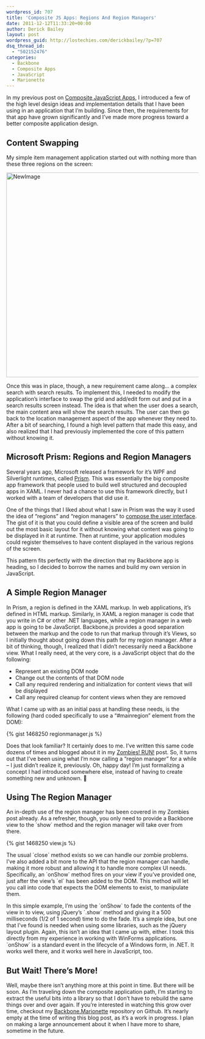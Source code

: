 ```yaml
---
wordpress_id: 707
title: 'Composite JS Apps: Regions And Region Managers'
date: 2011-12-12T11:33:20+00:00
author: Derick Bailey
layout: post
wordpress_guid: http://lostechies.com/derickbailey/?p=707
dsq_thread_id:
  - "502152476"
categories:
  - Backbone
  - Composite Apps
  - JavaScript
  - Marionette
---
```

In my previous post on [Composite JavaScript Apps](http://lostechies.com/derickbailey/2011/11/17/introduction-to-composite-javascript-apps/), I introduced a few of the high level design ideas and implementation details that I have been using in an application that I&#8217;m building. Since then, the requirements for that app have grown significantly and I&#8217;ve made more progress toward a better composite application design.

## Content Swapping

My simple item management application started out with nothing more than these three regions on the screen:

<img title="NewImage.png" src="http://lostechies.com/derickbailey/files/2011/12/NewImage.png" border="0" alt="NewImage" width="574" height="536" />

Once this was in place, though, a new requirement came along… a complex search with search results. To implement this, I needed to modify the application&#8217;s interface to swap the grid and add/edit form out and put in a search results screen instead. The idea is that when the user does a search, the main content area will show the search results. The user can then go back to the location management aspect of the app whenever they need to. After a bit of searching, I found a high level pattern that made this easy, and also realized that I had previously implemented the core of this pattern without knowing it.

## Microsoft Prism: Regions and Region Managers

Several years ago, Microsoft released a framework for it&#8217;s WPF and Silverlight runtimes, called [Prism](http://msdn.microsoft.com/en-us/library/gg406140.aspx). This was essentially the big composite app framework that people used to build well structured and decoupled apps in XAML. I never had a chance to use this framework directly, but I worked with a team of developers that did use it.

One of the things that I liked about what I saw in Prism was the way it used the idea of &#8220;regions&#8221; and &#8220;region managers&#8221; to [compose the user interface](http://msdn.microsoft.com/en-us/library/ff921098(v=PandP.40).aspx). The gist of it is that you could define a visible area of the screen and build out the most basic layout for it without knowing what content was going to be displayed in it at runtime. Then at runtime, your application modules could register themselves to have content displayed in the various regions of the screen.

This pattern fits perfectly with the direction that my Backbone app is heading, so I decided to borrow the names and build my own version in JavaScript.

## A Simple Region Manager

In Prism, a region is defined in the XAML markup. In web applications, it&#8217;s defined in HTML markup. Similarly, in XAML a region manager is code that you write in C# or other .NET languages, while a region manager in a web app is going to be JavaScript. Backbone.js provides a good separation between the markup and the code to run that markup through it&#8217;s Views, so I initially thought about going down this path for my region manager. After a bit of thinking, though, I realized that I didn&#8217;t necessarily need a Backbone view. What I really need, at the very core, is a JavaScript object that do the following:

  * Represent an existing DOM node
  * Change out the contents of that DOM node
  * Call any required rendering and initialization for content views that will be displayed
  * Call any required cleanup for content views when they are removed

What I came up with as an initial pass at handling these needs, is the following (hard coded specifically to use a &#8220;#mainregion&#8221; element from the DOM):

{% gist 1468250 regionmanager.js %}

Does that look familiar? It certainly does to me. I&#8217;ve written this same code dozens of times and blogged about it in my [Zombies! RUN!](http://lostechies.com/derickbailey/2011/09/15/zombies-run-managing-page-transitions-in-backbone-apps/) post. So, it turns out that I&#8217;ve been using what I&#8217;m now calling a &#8220;region manager&#8221; for a while &#8211; I just didn&#8217;t realize it, previously. Oh, happy day! I&#8217;m just formalizing a concept I had introduced somewhere else, instead of having to create something new and unknown. 🙂

## Using The Region Manager

An in-depth use of the region manager has been covered in my Zombies post already. As a refresher, though, you only need to provide a Backbone view to the \`show\` method and the region manager will take over from there.

{% gist 1468250 view.js %}

The usual \`close\` method exists so we can handle our zombie problems. I&#8217;ve also added a bit more to the API that the region manager can handle, making it more robust and allowing it to handle more complex UI needs. Specifically, an \`onShow\` method fires on your view if you&#8217;ve provided one, just after the view&#8217;s \`el\` has been added to the DOM. This method will let you call into code that expects the DOM elements to exist, to manipulate them.

In this simple example, I&#8217;m using the \`onShow\` to fade the contents of the view in to view, using jQuery&#8217;s \`.show\` method and giving it a 500 milliseconds (1/2 of 1 second) time to do the fade. It&#8217;s a simple idea, but one that I&#8217;ve found is needed when using some libraries, such as the jQuery layout plugin. Again, this isn&#8217;t an idea that I came up with, either. I took this directly from my experience in working with WinForms applications. \`onShow\` is a standard event in the lifecycle of a Windows form, in .NET. It works well there, and it works well here in JavaScript, too.

## But Wait! There&#8217;s More!

Well, maybe there isn&#8217;t anything more at this point in time. But there will be soon. As I&#8217;m traveling down the composite application path, I&#8217;m starting to extract the useful bits into a library so that I don&#8217;t have to rebuild the same things over and over again. If you&#8217;re interested in watching this grow over time, checkout my [Backbone.Marionette](https://github.com/derickbailey/backbone.marionette) repository on Github. It&#8217;s nearly empty at the time of writing this blog post, as it&#8217;s a work in progress. I plan on making a large announcement about it when I have more to share, sometime in the future.

